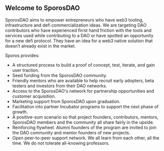 ## Welcome to SporosDAO

SporosDAO aims to empower entrepreneurs who have web3 tooling, infrastructure and defi commercialization ideas. We are targeting DAO contributors who have experienced firrst hand friction with the tools and services used while contributing to a DAO or have spotted an opportunity for a new defi protocol. They have an idea for a web3 native solution that doesn’t already exist in the market.

Sporos provides:

- A structured process to build a proof of concept, test, iterate, and gain user traction.
- Seed funding from the SporosDAO community.
- Friendly mentors who are available to help recruit early adopters, beta testers and investors from their DAO networks.
- Access to the SporosDAO's network for partnership opportunities and customer acquisition.
- Marketing support from SporosDAO upon graduation.
- Facilitation into partner Incubator programs to support the next phase of growth.
- A positive-sum scenario so that project founders, contributors, mentors, SporosDAO members and the community all share fairly in the upside.
- Reinforcing flywheel. Alumni founders of the program are invited to join the DAO community and mentor founders of new projects.
- Open peer-to-peer support network. We all learn from each other, all the time. We do not tolerate all-knowing professors.
